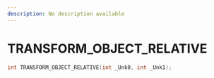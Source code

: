 ```yaml
---
description: No description available 
---
```


# TRANSFORM_OBJECT_RELATIVE

```cpp
int TRANSFORM_OBJECT_RELATIVE(int _Unk0, int _Unk1);
```